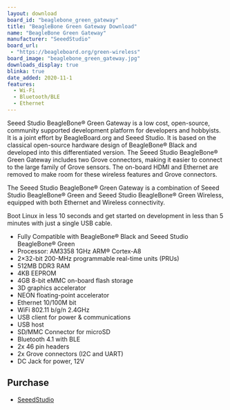 ```yaml
---
layout: download
board_id: "beaglebone_green_gateway"
title: "BeagleBone Green Gateway Download"
name: "BeagleBone Green Gateway"
manufacturer: "SeeedStudio"
board_url:
 - "https://beagleboard.org/green-wireless"
board_image: "beaglebone_green_gateway.jpg"
downloads_display: true
blinka: true
date_added: 2020-11-1
features:
  - Wi-Fi
  - Bluetooth/BLE
  - Ethernet
---
```


Seeed Studio BeagleBone® Green Gateway is a low cost, open-source, community supported development platform for developers and hobbyists. It is a joint effort by BeagleBoard.org and Seeed Studio. It is based on the classical open-source hardware design of BeagleBone® Black and developed into this differentiated version. The Seeed Studio BeagleBone® Green Gateway includes two Grove connectors, making it easier to connect to the large family of Grove sensors. The on-board HDMI and Ethernet are removed to make room for these wireless features and Grove connectors.

The Seeed Studio BeagleBone® Green Gateway is a combination of Seeed Studio BeagleBone® Green and Seeed Studio BeagleBone® Green Wireless, equipped with both Ethernet and Wireless connectivity.

Boot Linux in less 10 seconds and get started on development in less than 5 minutes with just a single USB cable.

- Fully Compatible with BeagleBone® Black and Seeed Studio BeagleBone® Green
- Processor: AM3358 1GHz ARM® Cortex-A8
- 2×32-bit 200-MHz programmable real-time units (PRUs)
- 512MB DDR3 RAM
- 4KB EEPROM
- 4GB 8-bit eMMC on-board flash storage
- 3D graphics accelerator
- NEON floating-point accelerator
- Ethernet 10/100M bit
- WiFi 802.11 b/g/n 2.4GHz
- USB client for power & communications
- USB host
- SD/MMC Connector for microSD
- Bluetooth 4.1 with BLE
- 2x 46 pin headers
- 2x Grove connectors (I2C and UART)
- DC Jack for power, 12V

## Purchase
* [SeeedStudio](https://www.seeedstudio.com/SeeedStudio-BeagleBone-Green-Gateway-p-4586.html)
